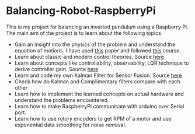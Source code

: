 # Balancing-Robot-RaspberryPi
This is my project for balancing an inverted pendulum using a Raspberry Pi. The main aim of the project is to learn about the following topics
- Gain an insight into the physics of the problem and understand the equation of motions. I have used [this](https://content.sciendo.com/view/journals/meceng/61/2/article-p331.xml) paper and followed [this](https://www.coursera.org/learn/mobile-robot) course. 
- Learn about classic and modern control theories. Source [here](https://www.youtube.com/watch?v=Pi7l8mMjYVE&list=PLMrJAkhIeNNR20Mz-VpzgfQs5zrYi085m)
- Learn about concepts like controllability, observability, LQR technique to derive controller gain. Source [here](https://www.youtube.com/watch?v=Pi7l8mMjYVE&list=PLMrJAkhIeNNR20Mz-VpzgfQs5zrYi085m)
- Learn and code my own Kalman Filter for Sensor Fusion. Source [here](https://home.wlu.edu/~levys/kalman_tutorial/)
- Check how do Kalman and Complimentary filters compare with each other
- Learn how to implement the learned concepts on actual hardware and understand the problems encountered.
- Learn how to make RaspberryPi communicate with arduino over Serial port.
- Learn how to use rotory encoders to get RPM of a motor and use exponential data smoothing for noise removal.
